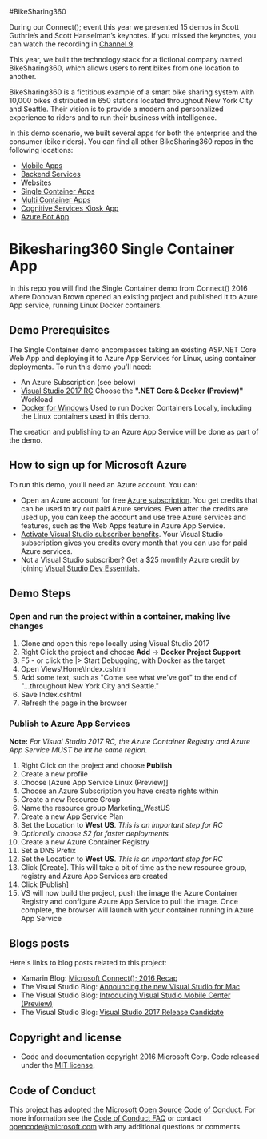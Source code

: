#BikeSharing360

During our Connect(); event this year we presented 15 demos in Scott Guthrie’s and Scott Hanselman’s keynotes. If you missed the keynotes, you can watch the recording in [Channel 9](https://channel9.msdn.com/Events/Connect/2016/Keynotes-Scott-Guthrie-and-Scott-Hanselman).

This year, we built the technology stack for a fictional company named BikeSharing360, which allows users to rent bikes from one location to another.

BikeSharing360 is a fictitious example of a smart bike sharing system with 10,000 bikes distributed in 650 stations located throughout New York City and Seattle. Their vision is to provide a modern and personalized experience to riders and to run their business with intelligence.

In this demo scenario, we built several apps for both the enterprise and the consumer (bike riders). You can find all other BikeSharing360 repos in the following locations:

* [Mobile Apps](https://github.com/Microsoft/BikeSharing360_MobileApps)
* [Backend Services](https://github.com/Microsoft/BikeSharing360_BackendServices)
* [Websites](https://github.com/Microsoft/BikeSharing360_Websites)
* [Single Container Apps](https://github.com/Microsoft/BikeSharing360_SingleContainer)
* [Multi Container Apps](https://github.com/Microsoft/BikeSharing360_MultiContainer)
* [Cognitive Services Kiosk App](https://github.com/Microsoft/BikeSharing360_CognitiveServicesKioskApp)
* [Azure Bot App](https://github.com/Microsoft/BikeSharing360_BotApps)

# Bikesharing360 Single Container App
In this repo you will find the Single Container demo from Connect() 2016 where Donovan Brown opened an existing project and published it to Azure App service, running Linux Docker containers.

## Demo Prerequisites
The Single Container demo encompasses taking an existing ASP.NET Core Web App and deploying it to Azure App Services for Linux, using container deployments. To run this demo you'll need:

* An Azure Subscription (see below)
* [Visual Studio 2017 RC](https://www.visualstudio.com/vs/visual-studio-2017-rc/) Choose the **".NET Core & Docker (Preview)"** Workload
* [Docker for Windows](https://www.docker.com/products/docker#/windows) Used to run Docker Containers Locally, including the Linux containers used in this demo.

The creation and publishing to an Azure App Service will be done as part of the demo.   

## How to sign up for Microsoft Azure

To run this demo, you'll need an Azure account. You can:

- Open an Azure account for free [Azure subscription](https://azure.com). You get credits that can be used to try out paid Azure services. Even after the credits are used up, you can keep the account and use free Azure services and features, such as the Web Apps feature in Azure App Service.
- [Activate Visual Studio subscriber benefits](https://www.visualstudio.com/products/visual-studio-dev-essentials-vs). Your Visual Studio subscription gives you credits every month that you can use for paid Azure services.
- Not a Visual Studio subscriber? Get a $25 monthly Azure credit by joining [Visual Studio Dev Essentials](https://www.visualstudio.com/products/visual-studio-dev-essentials-vs).

## Demo Steps

### Open and run the project within a container, making live changes
1. Clone and open this repo locally using Visual Studio 2017
2. Right Click the project and choose **Add** -> **Docker Project Support**
3. F5 - or click the |> Start Debugging, with Docker as the target
4. Open Views\Home\Index.cshtml
5. Add some text, such as "Come see what we've got" to the end of "...throughout New York City and Seattle." 
6. Save Index.cshtml
7. Refresh the page in the browser

### Publish to Azure App Services 

**Note:** *For Visual Studio 2017 RC, the Azure Container Registry and Azure App Service MUST be int he same region.*

1.	Right Click on the project and choose **Publish**
2.	Create a new profile
3.	Choose [Azure App Service Linux (Preview)]
4.	Choose an Azure Subscription you have create rights within
5.	Create a new Resource Group
6.	Name the resource group Marketing_WestUS
7.	Create a new App Service Plan
8.	Set the Location to **West US**. *This is an important step for RC*
9.	*Optionally choose S2 for faster deployments*
10.	 Create a new Azure Container Registry
11.	 Set a DNS Prefix
12.	 Set the Location to **West US**. *This is an important step for RC*
13.	 Click [Create]. This will take a bit of time as the new resource group, registry and Azure App Services are created
14.	 Click [Publish]
15.	 VS will now build the project, push the image the Azure Container Registry and configure Azure App Service to pull the image. Once complete, the browser will launch with your container running in Azure App Service 


## Blogs posts

Here's links to blog posts related to this project:

- Xamarin Blog: [Microsoft Connect(); 2016 Recap](https://blog.xamarin.com/microsoft-connect-2016-recap/)
- The Visual Studio Blog: [Announcing the new Visual Studio for Mac](https://blogs.msdn.microsoft.com/visualstudio/2016/11/16/visual-studio-for-mac/)
- The Visual Studio Blog: [Introducing Visual Studio Mobile Center (Preview)](https://blogs.msdn.microsoft.com/visualstudio/2016/11/16/visual-studio-mobile-center/)
- The Visual Studio Blog: [Visual Studio 2017 Release Candidate](https://blogs.msdn.microsoft.com/visualstudio/2016/11/16/visual-studio-2017-rc/)

## Copyright and license
* Code and documentation copyright 2016 Microsoft Corp. Code released under the [MIT license](https://opensource.org/licenses/MIT).

## Code of Conduct 
This project has adopted the [Microsoft Open Source Code of Conduct](https://opensource.microsoft.com/codeofconduct/). For more information see the [Code of Conduct FAQ](https://opensource.microsoft.com/codeofconduct/faq/) or contact [opencode@microsoft.com](mailto:opencode@microsoft.com) with any additional questions or comments.

